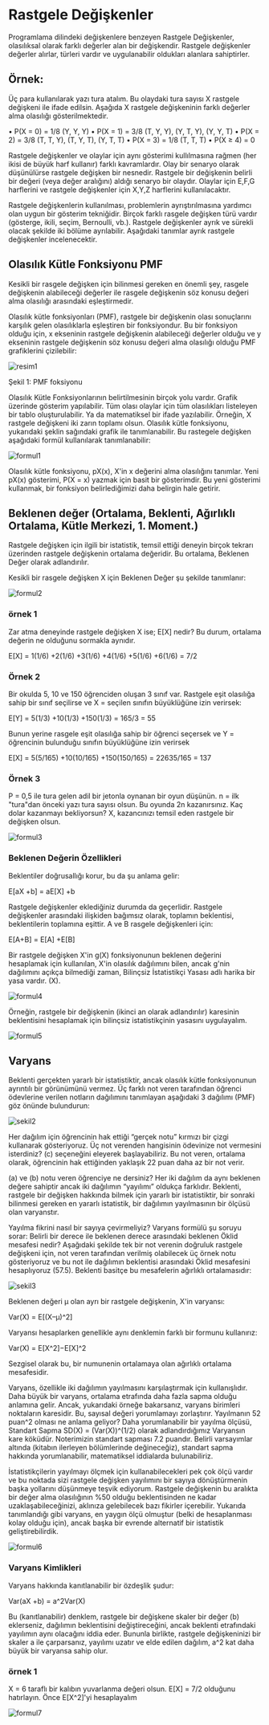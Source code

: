 # Rastgele Değişkenler
Programlama dilindeki değişkenlere benzeyen Rastgele Değişkenler, olasılıksal olarak farklı değerler alan bir değişkendir. Rastgele değişkenler değerler alırlar, türleri vardır ve uygulanabilir oldukları alanlara sahiptirler. 

## Örnek: 
Üç para kullanılarak yazı tura atalım. Bu olaydaki tura sayısı X rastgele değişkeni ile ifade edilsin. Aşağıda X rastgele değişkeninin farklı değerler alma olasılığı gösterilmektedir.

• P(X = 0) = 1/8 (Y, Y, Y)
• P(X = 1) = 3/8 (T, Y, Y), (Y, T, Y), (Y, Y, T)
• P(X = 2) = 3/8 (T, T, Y), (T, Y, T), (Y, T, T)
• P(X = 3) = 1/8 (T, T, T)
• P(X ≥ 4) = 0

Rastgele değişkenler ve olaylar için aynı gösterimi kullılmasına rağmen (her ikisi de büyük harf kullanır) farklı kavramlardır. Olay bir senaryo olarak düşünülürse  rastgele değişken bir nesnedir. Rastgele bir değişkenin belirli bir değeri (veya değer aralığını) aldığı senaryo bir olaydır. Olaylar için E,F,G harflerini ve rastgele değişkenler için X,Y,Z harflerini kullanılacaktır.

Rastgele değişkenlerin kullanılması, problemlerin ayrıştırılmasına yardımcı olan uygun bir gösterim tekniğidir. Birçok farklı rasgele değişken türü vardır (gösterge, ikili, seçim, Bernoulli, vb.). Rastgele değişkenler ayrık ve sürekli olacak şekilde iki bölüme ayrılabilir. Aşağıdaki tanımlar ayrık rastgele değişkenler incelenecektir.

## Olasılık Kütle Fonksiyonu PMF
Kesikli bir rasgele değişken için bilinmesi gereken en önemli şey, rasgele değişkenin alabileceği değerler ile rasgele değişkenin söz konusu değeri alma olasılığı arasındaki eşleştirmedir. 

Olasılık kütle fonksiyonları (PMF), rastgele bir değişkenin olası sonuçlarını karşılık gelen olasılıklarla eşleştiren bir fonksiyondur. Bu bir fonksiyon olduğu için, x ekseninin rastgele değişkenin alabileceği değerler olduğu ve y ekseninin rastgele değişkenin söz konusu değeri alma olasılığı olduğu PMF grafiklerini çizilebilir:

![resim1](https://raw.githubusercontent.com/suhap/Probability/master/resource/4-1.png)

Şekil 1: PMF foksiyonu

Olasılık Kütle Fonksiyonlarının belirtilmesinin birçok yolu vardır. Grafik üzerinde gösterim yapılabilir. Tüm olası olaylar için tüm olasılıkları listeleyen bir tablo oluşturulabilir. Ya da matematiksel bir ifade yazılabilir. Örneğin, X rastgele değişkeni iki zarın toplamı olsun. Olasılık kütle fonksiyonu, yukarıdaki şeklin sağındaki grafik ile tanımlanabilir. Bu rastegele değişken aşağıdaki formül kullanılarak tanımlanabilir:

![formul1](https://raw.githubusercontent.com/suhap/Probability/master/resource/4f-1.png)

Olasılık kütle fonksiyonu, pX(x), X'in x değerini alma olasılığını tanımlar. Yeni pX(x) gösterimi, P(X = x) yazmak için basit bir gösterimdir. Bu yeni gösterimi kullanmak, bir fonksiyon belirlediğimizi daha belirgin hale getirir.

## Beklenen değer (Ortalama, Beklenti, Ağırlıklı Ortalama, Kütle Merkezi, 1. Moment.)
Rastgele değişken için ilgili bir istatistik, temsil ettiği deneyin birçok tekrarı üzerinden rastgele değişkenin ortalama değeridir. Bu ortalama, Beklenen Değer olarak adlandırılır.

Kesikli bir rasgele değişken X için Beklenen Değer şu şekilde tanımlanır:

![formul2](https://raw.githubusercontent.com/suhap/Probability/master/resource/4f-2.png)

### örnek 1
Zar atma deneyinde rastgele değişken X ise; E[X] nedir? Bu durum, ortalama değerin ne olduğunu sormakla aynıdır.

E[X] = 1(1/6) +2(1/6) +3(1/6) +4(1/6) +5(1/6) +6(1/6) = 7/2

### Örnek 2
Bir okulda 5, 10 ve 150 öğrenciden oluşan 3 sınıf var. Rastgele eşit olasılığa sahip bir sınıf seçilirse ve X = seçilen sınıfın büyüklüğüne izin verirsek:

E[Y] = 5(1/3) +10(1/3) +150(1/3) = 165/3 = 55

Bunun yerine rasgele eşit olasılığa sahip bir öğrenci seçersek ve Y = öğrencinin bulunduğu sınıfın büyüklüğüne izin verirsek

E[X] = 5(5/165) +10(10/165) +150(150/165) = 22635/165 = 137

### Örnek 3
P = 0,5 ile tura gelen adil bir jetonla oynanan bir oyun düşünün. n = ilk "tura"dan önceki yazı tura sayısı olsun. Bu oyunda 2n kazanırsınız. Kaç dolar kazanmayı bekliyorsun? X, kazancınızı temsil eden rastgele bir değişken olsun.

![formul3](https://raw.githubusercontent.com/suhap/Probability/master/resource/4f-3.png)

### Beklenen Değerin Özellikleri

Beklentiler doğrusallığı korur, bu da şu anlama gelir:

E[aX +b] = aE[X] +b

Rastgele değişkenler eklediğiniz durumda da geçerlidir. Rastgele değişkenler arasındaki ilişkiden bağımsız olarak, toplamın beklentisi, beklentilerin toplamına eşittir. A ve B rasgele değişkenleri için:

E[A+B] = E[A] +E[B]

Bir rastgele değişken X'in g(X) fonksiyonunun beklenen değerini hesaplamak için kullanılan, X'in olasılık dağılımını bilen, ancak g'nin dağılımını açıkça bilmediği zaman, Bilinçsiz İstatistikçi Yasası adlı harika bir yasa vardır. (X).

![formul4](https://raw.githubusercontent.com/suhap/Probability/master/resource/4f-4.png)

Örneğin, rastgele bir değişkenin (ikinci an olarak adlandırılır) karesinin beklentisini hesaplamak için bilinçsiz istatistikçinin yasasını uygulayalım.

![formul5](https://raw.githubusercontent.com/suhap/Probability/master/resource/4f-5.png)

## Varyans

Beklenti gerçekten yararlı bir istatistiktir, ancak olasılık kütle fonksiyonunun ayrıntılı bir görünümünü vermez. Üç farklı not veren tarafından öğrenci ödevlerine verilen notların dağılımını tanımlayan aşağıdaki 3 dağılımı (PMF) göz önünde bulundurun:

![sekil2](https://raw.githubusercontent.com/suhap/Probability/master/resource/4-2.png)

Her dağılım için öğrencinin hak ettiği “gerçek notu” kırmızı bir çizgi kullanarak gösteriyoruz. Üç not verenden hangisinin ödevinize not vermesini isterdiniz? (c) seçeneğini eleyerek başlayabiliriz. Bu not veren, ortalama olarak, öğrencinin hak ettiğinden yaklaşık 22 puan daha az bir not verir.

(a) ve (b) notu veren öğrenciye ne dersiniz? Her iki dağılım da aynı beklenen değere sahiptir ancak iki dağılımın “yayılımı” oldukça farklıdır. Beklenti, rastgele bir değişken hakkında bilmek için yararlı bir istatistiktir, bir sonraki bilinmesi gereken en yararlı istatistik, bir dağılımın yayılmasının bir ölçüsü olan varyanstır.

Yayılma fikrini nasıl bir sayıya çevirmeliyiz? Varyans formülü şu soruyu sorar: Belirli bir derece ile beklenen derece arasındaki beklenen Öklid mesafesi nedir? Aşağıdaki şekilde tek bir not verenin doğruluk rastgele değişkeni için, not veren tarafından verilmiş olabilecek üç örnek notu gösteriyoruz ve bu not ile dağılımın beklentisi arasındaki Öklid mesafesini hesaplıyoruz (57.5). Beklenti basitçe bu mesafelerin ağırlıklı ortalamasıdır:

![sekil3](https://raw.githubusercontent.com/suhap/Probability/master/resource/4-3.png)

Beklenen değeri µ olan ayrı bir rastgele değişkenin, X'in varyansı:

Var(X) = E[(X–µ)^2]

Varyansı hesaplarken genellikle aynı denklemin farklı bir formunu kullanırız:

Var(X) = E[X^2]−E[X]^2

Sezgisel olarak bu, bir numunenin ortalamaya olan ağırlıklı ortalama mesafesidir.

Varyans, özellikle iki dağılımın yayılmasını karşılaştırmak için kullanışlıdır. Daha büyük bir varyans, ortalama etrafında daha fazla sapma olduğu anlamına gelir. Ancak, yukarıdaki örneğe bakarsanız, varyans birimleri noktaların karesidir. Bu, sayısal değeri yorumlamayı zorlaştırır. Yayılmanın 52 puan^2 olması ne anlama geliyor? Daha yorumlanabilir bir yayılma ölçüsü, Standart Sapma SD(X) = (Var(X))^(1/2) olarak adlandırdığımız Varyansın kare köküdür. Noterimizin standart sapması 7.2 puandır. Belirli varsayımlar altında (kitabın ilerleyen bölümlerinde değineceğiz), standart sapma hakkında yorumlanabilir, matematiksel iddialarda bulunabiliriz.

İstatistikçilerin yayılmayı ölçmek için kullanabilecekleri pek çok ölçü vardır ve bu noktada sizi rastgele değişken yayılımını bir sayıya dönüştürmenin başka yollarını düşünmeye teşvik ediyorum. Rastgele değişkenin bu aralıkta bir değer alma olasılığının %50 olduğu beklentisinden ne kadar uzaklaşabileceğinizi, aklınıza gelebilecek bazı fikirler içerebilir. Yukarıda tanımlandığı gibi varyans, en yaygın ölçü olmuştur (belki de hesaplanması kolay olduğu için), ancak başka bir evrende alternatif bir istatistik geliştirebilirdik.

![formul6](https://raw.githubusercontent.com/suhap/Probability/master/resource/4f-6.png)

### Varyans Kimlikleri

Varyans hakkında kanıtlanabilir bir özdeşlik şudur:

Var(aX +b) = a^2Var(X)

Bu (kanıtlanabilir) denklem, rastgele bir değişkene skaler bir değer (b) eklerseniz, dağılımın beklentisini değiştireceğini, ancak beklenti etrafındaki yayılımın aynı olacağını iddia eder. Bununla birlikte, rastgele değişkeninizi bir skaler a ile çarparsanız, yayılımı uzatır ve elde edilen dağılım, a^2 kat daha büyük bir varyansa sahip olur.

### örnek 1
X = 6 taraflı bir kalıbın yuvarlanma değeri olsun. E[X] = 7/2 olduğunu hatırlayın. Önce E[X^2]'yi hesaplayalım

![formul7](https://raw.githubusercontent.com/suhap/Probability/master/resource/4f-7.png)
